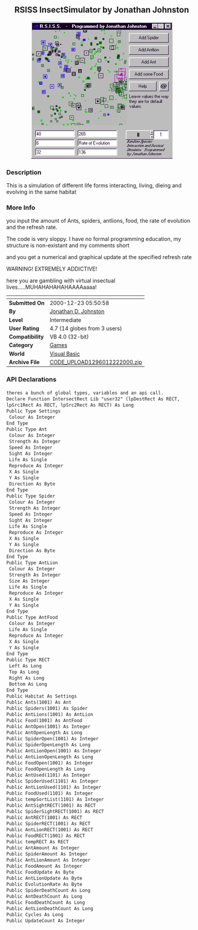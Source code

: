 ﻿<div align="center">

## RSISS InsectSimulator by Jonathan Johnston

<img src="PIC200012222146127755.gif">
</div>

### Description

This is a simulation of different life forms interacting, living, dieing and evolving in the same habitat
 
### More Info
 
you input the amount of Ants, spiders, antlions, food, the rate of evolution and the refresh rate.

The code is very sloppy. I have no formal programming education, my structure is non-existant and my comments short

and you get a numerical and graphical update at the specified refresh rate

WARNING! EXTREMELY ADDICTIVE!

here you are gambling with virtual insectual lives.....MUHAHAHAHAHAAAAaaaa!


<span>             |<span>
---                |---
**Submitted On**   |2000-12-23 05:50:58
**By**             |[Jonathan D\. Johnston](https://github.com/Planet-Source-Code/PSCIndex/blob/master/ByAuthor/jonathan-d-johnston.md)
**Level**          |Intermediate
**User Rating**    |4.7 (14 globes from 3 users)
**Compatibility**  |VB 4\.0 \(32\-bit\)
**Category**       |[Games](https://github.com/Planet-Source-Code/PSCIndex/blob/master/ByCategory/games__1-38.md)
**World**          |[Visual Basic](https://github.com/Planet-Source-Code/PSCIndex/blob/master/ByWorld/visual-basic.md)
**Archive File**   |[CODE\_UPLOAD1296012222000\.zip](https://github.com/Planet-Source-Code/jonathan-d-johnston-rsiss-insectsimulator-by-jonathan-johnston__1-13805/archive/master.zip)

### API Declarations

```
theres a bunch of global types, variables and an api call.
Declare Function IntersectRect Lib "user32" (lpDestRect As RECT, lpSrc1Rect As RECT, lpSrc2Rect As RECT) As Long
Public Type Settings
 Colour As Integer
End Type
Public Type Ant
 Colour As Integer
 Strength As Integer
 Speed As Integer
 Sight As Integer
 Life As Single
 Reproduce As Integer
 X As Single
 Y As Single
 Direction As Byte
End Type
Public Type Spider
 Colour As Integer
 Strength As Integer
 Speed As Integer
 Sight As Integer
 Life As Single
 Reproduce As Integer
 X As Single
 Y As Single
 Direction As Byte
End Type
Public Type AntLion
 Colour As Integer
 Strength As Integer
 Size As Integer
 Life As Single
 Reproduce As Integer
 X As Single
 Y As Single
End Type
Public Type AntFood
 Colour As Integer
 Life As Single
 Reproduce As Integer
 X As Single
 Y As Single
End Type
Public Type RECT
 Left As Long
 Top As Long
 Right As Long
 Bottom As Long
End Type
Public Habitat As Settings
Public Ants(1001) As Ant
Public Spiders(1001) As Spider
Public AntLions(1001) As AntLion
Public Food(1001) As AntFood
Public AntOpen(1001) As Integer
Public AntOpenLength As Long
Public SpiderOpen(1001) As Integer
Public SpiderOpenLength As Long
Public AntLionOpen(1001) As Integer
Public AntLionOpenLength As Long
Public FoodOpen(1001) As Integer
Public FoodOpenLength As Long
Public AntUsed(1101) As Integer
Public SpiderUsed(1101) As Integer
Public AntLionUsed(1101) As Integer
Public FoodUsed(1101) As Integer
Public tempSortList(1101) As Integer
Public AntSightRECT(1001) As RECT
Public SpiderSightRECT(1001) As RECT
Public AntRECT(1001) As RECT
Public SpiderRECT(1001) As RECT
Public AntLionRECT(1001) As RECT
Public FoodRECT(1001) As RECT
Public tempRECT As RECT
Public AntAmount As Integer
Public SpiderAmount As Integer
Public AntLionAmount As Integer
Public FoodAmount As Integer
Public FoodUpdate As Byte
Public AntLionUpdate As Byte
Public EvolutionRate As Byte
Public SpiderDeathCount As Long
Public AntDeathCount As Long
Public FoodDeathCount As Long
Public AntLionDeathCount As Long
Public Cycles As Long
Public UpdateCount As Integer
```





